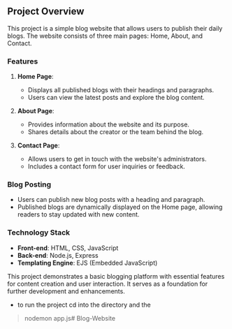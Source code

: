 ## Project Overview

This project is a simple blog website that allows users to publish their daily blogs. The website consists of three main pages: Home, About, and Contact.

### Features

1. **Home Page**:
   - Displays all published blogs with their headings and paragraphs.
   - Users can view the latest posts and explore the blog content.

2. **About Page**:
   - Provides information about the website and its purpose.
   - Shares details about the creator or the team behind the blog.

3. **Contact Page**:
   - Allows users to get in touch with the website's administrators.
   - Includes a contact form for user inquiries or feedback.

### Blog Posting

- Users can publish new blog posts with a heading and paragraph.
- Published blogs are dynamically displayed on the Home page, allowing readers to stay updated with new content.

### Technology Stack

- **Front-end**: HTML, CSS, JavaScript
- **Back-end**: Node.js, Express
- **Templating Engine**: EJS (Embedded JavaScript)

This project demonstrates a basic blogging platform with essential features for content creation and user interaction. It serves as a foundation for further development and enhancements.

- to run the project cd into the directory and the 
> nodemon app.js#   B l o g - W e b s i t e  
 
